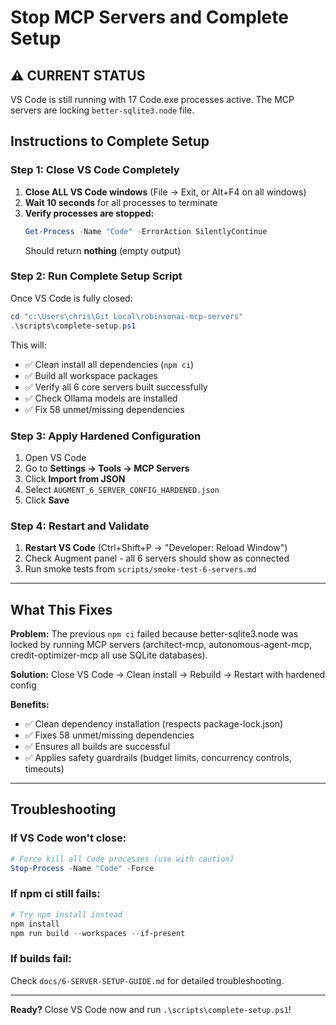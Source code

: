 # Stop MCP Servers and Complete Setup

## ⚠️ CURRENT STATUS
VS Code is still running with 17 Code.exe processes active. The MCP servers are locking `better-sqlite3.node` file.

## Instructions to Complete Setup

### Step 1: Close VS Code Completely
1. **Close ALL VS Code windows** (File → Exit, or Alt+F4 on all windows)
2. **Wait 10 seconds** for all processes to terminate
3. **Verify processes are stopped:**
   ```powershell
   Get-Process -Name "Code" -ErrorAction SilentlyContinue
   ```
   Should return **nothing** (empty output)

### Step 2: Run Complete Setup Script
Once VS Code is fully closed:
```powershell
cd "c:\Users\chris\Git Local\robinsonai-mcp-servers"
.\scripts\complete-setup.ps1
```

This will:
- ✅ Clean install all dependencies (`npm ci`)
- ✅ Build all workspace packages
- ✅ Verify all 6 core servers built successfully
- ✅ Check Ollama models are installed
- ✅ Fix 58 unmet/missing dependencies

### Step 3: Apply Hardened Configuration
1. Open VS Code
2. Go to **Settings → Tools → MCP Servers**
3. Click **Import from JSON**
4. Select `AUGMENT_6_SERVER_CONFIG_HARDENED.json`
5. Click **Save**

### Step 4: Restart and Validate
1. **Restart VS Code** (Ctrl+Shift+P → "Developer: Reload Window")
2. Check Augment panel - all 6 servers should show as connected
3. Run smoke tests from `scripts/smoke-test-6-servers.md`

---

## What This Fixes

**Problem:** The previous `npm ci` failed because better-sqlite3.node was locked by running MCP servers (architect-mcp, autonomous-agent-mcp, credit-optimizer-mcp all use SQLite databases).

**Solution:** Close VS Code → Clean install → Rebuild → Restart with hardened config

**Benefits:**
- ✅ Clean dependency installation (respects package-lock.json)
- ✅ Fixes 58 unmet/missing dependencies
- ✅ Ensures all builds are successful
- ✅ Applies safety guardrails (budget limits, concurrency controls, timeouts)

---

## Troubleshooting

### If VS Code won't close:
```powershell
# Force kill all Code processes (use with caution)
Stop-Process -Name "Code" -Force
```

### If npm ci still fails:
```powershell
# Try npm install instead
npm install
npm run build --workspaces --if-present
```

### If builds fail:
Check `docs/6-SERVER-SETUP-GUIDE.md` for detailed troubleshooting.

---

**Ready?** Close VS Code now and run `.\scripts\complete-setup.ps1`!

